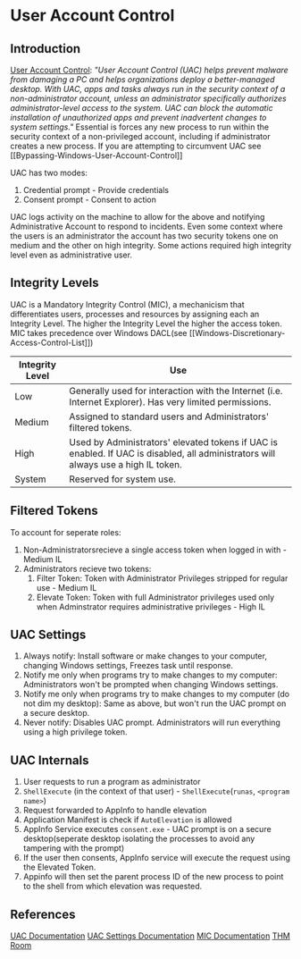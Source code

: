# User Account Control

## Introduction

[User Account Control](https://docs.microsoft.com/en-us/windows/security/identity-protection/user-account-control/user-account-control-overview): *"User Account Control (UAC) helps prevent malware from damaging a PC and helps organizations deploy a better-managed desktop. With UAC, apps and tasks always run in the security context of a non-administrator account, unless an administrator specifically authorizes administrator-level access to the system. UAC can block the automatic installation of unauthorized apps and prevent inadvertent changes to system settings."* Essential is forces any new process to run within the security context of a non-privileged account, including if administrator creates a new process. If you are attempting to circumvent UAC see [[Bypassing-Windows-User-Account-Control]]

UAC has two modes:
1. Credential prompt - Provide credentials
2. Consent prompt - Consent to action

UAC logs activity on the machine to allow for the above and notifying Administrative Account to respond to incidents. Even some context where the users is an administrator the account has two security tokens one  on medium and the other on high integrity. Some actions required high integrity  level even as administrative user. 

## Integrity Levels

UAC is a Mandatory Integrity Control (MIC), a mechanicism that differentiates users, processes and resources by assigning each an Integrity Level. The higher the Integrity Level the higher the access token. MIC takes precedence over Windows DACL(see [[Windows-Discretionary-Access-Control-List]])

Integrity Level | Use
--- | ---
Low | Generally used for interaction with the Internet (i.e. Internet Explorer). Has very limited permissions.  
Medium | Assigned to standard users and Administrators' filtered tokens.  
High | Used by Administrators' elevated tokens if UAC is enabled. If UAC is disabled, all administrators will always use a high IL token.  
System | Reserved for system use.

## Filtered Tokens
To account for seperate roles:
1. Non-Administratorsrecieve a single access token when logged in with - Medium IL
2. Administrators recieve two tokens:
	1. Filter Token: Token with Administrator Privileges stripped for regular use - Medium IL
	2. Elevate Token: Token with full Administrator privileges used only when Adminstrator requires administrative privileges - High IL

## UAC Settings

1. Always notify: Install software or make changes to your computer, changing Windows settings, Freezes task until response.
1. Notify me only when programs try to make changes to my computer: Administrators won't be prompted when changing Windows settings.
3. Notify me only when programs try to make changes to my computer (do not dim my desktop): Same as above, but won't run the UAC prompt on a secure desktop.  
4. Never notify: Disables UAC prompt. Administrators will run everything using a high privilege token.

## UAC Internals 

1. User requests to run a program as administrator
2. `ShellExecute` (in the context of that user) - `ShellExecute`(`runas`, `<program name>`)
3. Request forwarded to AppInfo to handle elevation
4. Application Manifest is check if `AutoElevation` is allowed 
5. AppInfo Service executes `consent.exe` - UAC prompt is on a secure desktop(seperate desktop isolating the processes to avoid any tampering with the prompt)
6. If the user then consents, AppInfo service will execute the request using the Elevated Token.
7. Appinfo will then set the parent process ID of the new process to point to the shell from which elevation was requested.


## References
[UAC Documentation](https://docs.microsoft.com/en-us/windows/security/identity-protection/user-account-control/user-account-control-overview)
[UAC Settings Documentation](https://support.microsoft.com/en-us/windows/about-user-account-control-settings-d5b2046b-dcb8-54eb-f732-059f321afe18)
[MIC Documentation](https://docs.microsoft.com/en-us/windows/win32/secauthz/mandatory-integrity-control)
[THM Room](https://tryhackme.com/room/bypassinguac)